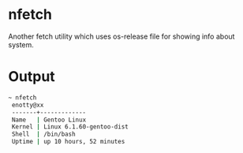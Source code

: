 # nfetch

Another fetch utility which uses os-release file for showing info about system.

# Output
```bash
~ nfetch
 enotty@xx
 -------+-------------
 Name   | Gentoo Linux
 Kernel | Linux 6.1.60-gentoo-dist
 Shell  | /bin/bash
 Uptime | up 10 hours, 52 minutes
```
